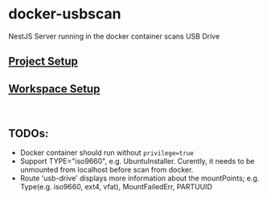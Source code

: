 # docker-usbscan
NestJS Server running in the docker container scans USB Drive

## [Project Setup](./docs/README-ProjectSetup.md)
## [Workspace Setup](./docs/README-Workspace.md)

<br>

## TODOs:
- Docker container should run without `privilege=true`
- Support TYPE="iso9660", e.g. UbuntuInstaller. Curently, it needs to be unmounted from localhost before scan from docker.
- Route 'usb-drive' displays more information about the mountPoints; e.g. Type(e.g. iso9660, ext4, vfat), MountFailedErr, PARTUUID

<br>
